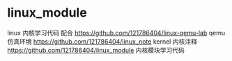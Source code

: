 # linux_module
linux 内核学习代码
配合
https://github.com/121786404/linux-qemu-lab  qemu仿真环境
https://github.com/121786404/linux_note      kernel 内核注释
https://github.com/121786404/linux_module    内核模块学习代码
